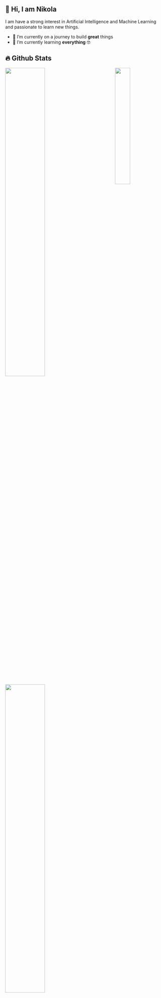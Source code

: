 ## 👋 Hi, I am Nikola 
I am have a strong interest in Artificial Intelligence and Machine Learning and passionate to learn new things.

- 🔭 I’m currently on a journey to build **great** things
- 🌱 I’m currently learning **everything** 🤓

## 🔥 Github Stats

<img align="right" width="30.75%" src="https://images-wixmp-ed30a86b8c4ca887773594c2.wixmp.com/f/4cab97d6-d150-46db-950b-0e142a24a418/dg5s0d4-ededfa5e-1245-4d73-817a-e8c824333bf6.png/v1/fill/w_800,h_1067,q_80,strp/emilia___re_zero_by_heraklian_dg5s0d4-fullview.jpg?token=eyJ0eXAiOiJKV1QiLCJhbGciOiJIUzI1NiJ9.eyJzdWIiOiJ1cm46YXBwOjdlMGQxODg5ODIyNjQzNzNhNWYwZDQxNWVhMGQyNmUwIiwiaXNzIjoidXJuOmFwcDo3ZTBkMTg4OTgyMjY0MzczYTVmMGQ0MTVlYTBkMjZlMCIsIm9iaiI6W1t7ImhlaWdodCI6Ijw9MTA2NyIsInBhdGgiOiJcL2ZcLzRjYWI5N2Q2LWQxNTAtNDZkYi05NTBiLTBlMTQyYTI0YTQxOFwvZGc1czBkNC1lZGVkZmE1ZS0xMjQ1LTRkNzMtODE3YS1lOGM4MjQzMzNiZjYucG5nIiwid2lkdGgiOiI8PTgwMCJ9XV0sImF1ZCI6WyJ1cm46c2VydmljZTppbWFnZS5vcGVyYXRpb25zIl19.0kf1AUsr737u5UPahLCww_nYMbSQ4rSFeFXlzQRj2bw"/>

  <a href="https://github.com/nikolaizz"><img width="50%" src="https://github-readme-stats.vercel.app/api?username=nikolaizz&theme=midnight-purple&show_icons=true&hide_border=true&count_private=true"></a>
  <a href="https://github.com/nikolaizz"><img width="50%" src="https://github-readme-streak-stats.herokuapp.com/?user=nikolaizz&theme=midnight-purple&hide_border=true"></a>
